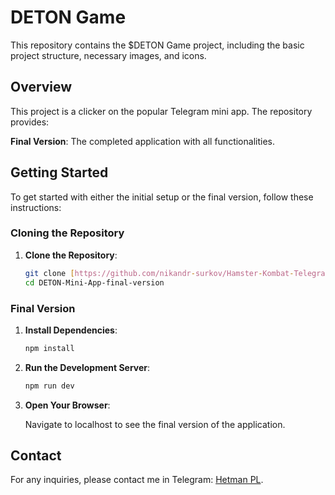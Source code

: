 # DETON Game

This repository contains the $DETON Game project, including the basic project structure, necessary images, and icons.

## Overview

This project is a clicker on the popular Telegram mini app. The repository provides:

**Final Version**: The completed application with all functionalities.

## Getting Started

To get started with either the initial setup or the final version, follow these instructions:

### Cloning the Repository

1. **Clone the Repository**:

    ```bash
    git clone [https://github.com/nikandr-surkov/Hamster-Kombat-Telegram-Mini-App-Clone](https://github.com/hetmanpl/DETON-Mini-App-final-version).git
    cd DETON-Mini-App-final-version
    ```

### Final Version

1. **Install Dependencies**:

    ```bash
    npm install
    ```

2. **Run the Development Server**:

    ```bash
    npm run dev
    ```

3. **Open Your Browser**:

    Navigate to localhost to see the final version of the application.

## Contact

For any inquiries, please contact me in Telegram: [Hetman PL](https://t.me/hetmanpl).

